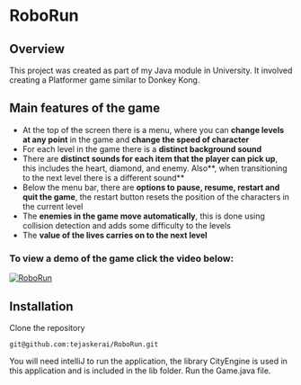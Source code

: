 # RoboRun
## Overview
This project was created as part of my Java module in University. It involved creating a Platformer game similar to Donkey Kong.

## Main features of the game

- At the top of the screen there is a menu, where you can **change levels at any point** in the game and **change the speed of character**
- For each level in the game there is a **distinct background sound**
- There are **distinct sounds for each item that the player can pick up**, this includes the heart, diamond, and enemy. Also**, when transitioning to the next level there is a different sound**
- Below the menu bar, there are **options to pause, resume, restart and quit the game**, the restart button resets the position of the characters in the current level
- The **enemies in the game move automatically**, this is done using collision detection and adds some difficulty to the levels
- The **value of the lives carries on to the next level**

### To view a demo of the game click the video below:
[![RoboRun](https://j.gifs.com/XLNqNV.gif)](https://www.youtube.com/watch?v=t1-FVqPP5NQ&ab_channel=TejasKerai)

## Installation
Clone the repository
```
git@github.com:tejaskerai/RoboRun.git
```

You will need intelliJ to run the application, the library CityEngine is used in this application and is included in the lib folder. Run the Game.java file.
